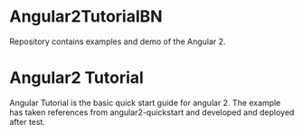 # Angular2TutorialBN

 Repository contains examples and demo of the Angular 2.
  # Angular2 Tutorial
  
  Angular Tutorial is the basic quick start guide for angular 2. The example has taken references from angular2-quickstart and developed 
  and deployed after test.
